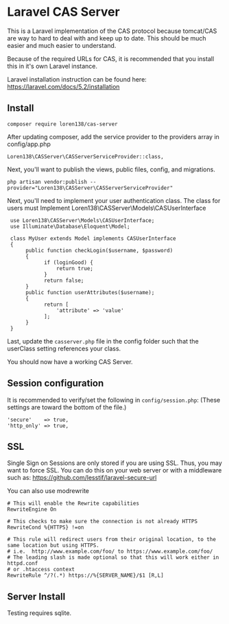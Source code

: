 # Laravel CAS Server

This is a Laravel implementation of the CAS protocol because tomcat/CAS are way to
hard to deal with and keep up to date.  This should be much easier and much easier
to understand.

Because of the required URLs for CAS, it is recommended that you install this
in it's own Laravel instance.

Laravel installation instruction can be found here:
https://laravel.com/docs/5.2/installation

## Install

    composer require loren138/cas-server

After updating composer, add the service provider to the providers array in config/app.php

    Loren138\CASServer\CASServerServiceProvider::class,

Next, you'll want to publish the views, public files, config, and migrations.

    php artisan vendor:publish --provider="Loren138\CASServer\CASServerServiceProvider"

Next, you'll need to implement your user authentication class.
The class for users must Implement Loren138\CASServer\Models\CASUserInterface

     use Loren138\CASServer\Models\CASUserInterface;
     use Illuminate\Database\Eloquent\Model;

     class MyUser extends Model implements CASUserInterface
     {
          public function checkLogin($username, $password)
          {
                if (loginGood) {
                    return true;
                }
                return false;
          }
          public function userAttributes($username);
          {
                return [
                    'attribute' => 'value'
                ];
          }
     }

Last, update the ``casserver.php`` file in the config folder such that the userClass 
setting references your class.

You should now have a working CAS Server.

## Session configuration

It is recommended to verify/set the following in ``config/session.php``:
(These settings are toward the bottom of the file.)

    'secure'    => true,
    'http_only' => true,

## SSL

Single Sign on Sessions are only stored if you are using SSL.
Thus, you may want to force SSL.  You can do this on your web
server or with a middleware such as: https://github.com/lesstif/laravel-secure-url

You can also use modrewrite

    # This will enable the Rewrite capabilities
    RewriteEngine On

    # This checks to make sure the connection is not already HTTPS
    RewriteCond %{HTTPS} !=on

    # This rule will redirect users from their original location, to the same location but using HTTPS.
    # i.e.  http://www.example.com/foo/ to https://www.example.com/foo/
    # The leading slash is made optional so that this will work either in httpd.conf
    # or .htaccess context
    RewriteRule ^/?(.*) https://%{SERVER_NAME}/$1 [R,L]

## Server Install

Testing requires sqlite.